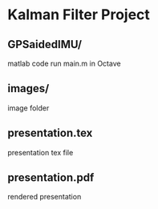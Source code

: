 # Kalman Filter Project
## GPSaidedIMU/
matlab code run main.m in Octave

## images/
image folder

## presentation.tex
presentation tex file

## presentation.pdf
rendered presentation
